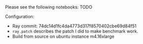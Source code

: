 Please see the following notebooks:
TODO


Configuration:
- Ray commit: 74dc14d1fc4da4773d317f8570402cbe69d84f51
- `ray.patch` describes the patch I did to make benchmark work.
- Build from source on ubuntu instance m4.16xlarge 
